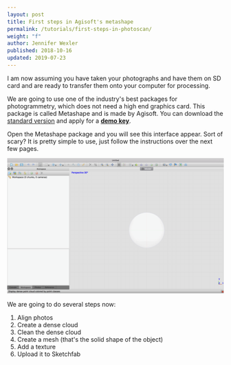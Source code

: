 ```yaml
---
layout: post
title: First steps in Agisoft's metashape
permalink: /tutorials/first-steps-in-photoscan/
weight: "f"
author: Jennifer Wexler
published: 2018-10-16
updated: 2019-07-23
---
```


I am now assuming you have taken your photographs and have them on SD card and are ready to transfer them onto your computer for processing. 

We are going to use one of the industry's best packages for photogrammetry, which does not need a high end graphics card. This package is called Metashape and is made by Agisoft. You can download the [standard version](http://www.agisoft.com/downloads/installer/) and apply for a **[demo key](http://www.agisoft.com/downloads/installer/#)**. 

Open the Metashape package and you will see this interface appear. Sort of scary? It is pretty simple to use, just follow the instructions over the next few pages. 

![The photoscan window](images/photoscan.jpg)

We are going to do several steps now:

1. Align photos
2. Create a dense cloud
3. Clean the dense cloud
4. Create a mesh (that's the solid shape of the object)
5. Add a texture
6. Upload it to Sketchfab
